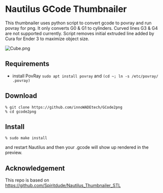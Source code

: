 # Nautilus GCode Thumbnailer
This thumbnailer uses python script to convert gcode to povray and run povray for png.
It only converts G0 & G1 to cylinders. Curved lines G3 & G4 are not supported currently.
Script removes initial extruded line added by Cura for Ender 3 to maximize object size.

![Cube.png](github.com/innoWADEtech/GCode_Thumbnailer/cube.png)

## Requirements
- install PovRay `sudo apt install povray` and `(cd ~; ln -s /etc/povray/ .povray)`

## Download
```
% git clone https://github.com/innoWADEtech/GCode2png
% cd gcode2png
```

## Install

```
% sudo make install
```

and restart Nautilus and then your .gcode will show up rendered in the preview.

## Acknowledgement

This repo is based on https://github.com/Spiritdude/Nautilus_Thumbnailer_STL

